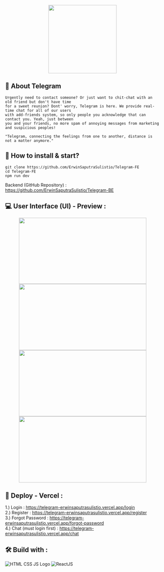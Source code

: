 <p align="center">
  <img src="https://i.pinimg.com/originals/74/e6/ec/74e6ec9d86017536f2b0367c21f38319.png" width="222">
</p>

## :mag_right: About Telegram
    Urgently need to contact someone? Or just want to chit-chat with an old friend but don't have time 
    for a sweet reunion? Dont' worry, Telegram is here. We provide real-time chat for all of our users 
    with add-friends system, so only people you acknowledge that can contact you. Yeah, just between 
    you and your friends, no more spam of annoying messages from marketing and suspicious peoples!
    
    "Telegram, connecting the feelings from one to another, distance is not a matter anymore."

## :page_with_curl: How to install & start?  
    git clone https://github.com/ErwinSaputraSulistio/Telegram-FE
    cd Telegram-FE
    npm run dev
Backend (GitHub Repository) : https://github.com/ErwinSaputraSulistio/Telegram-BE  

## :computer: User Interface (UI) - Preview :
<p align="center">
  <img height="215" src="https://user-images.githubusercontent.com/77045083/117059480-0bacef00-ad4a-11eb-99c5-cc9ce21c6677.png" width="415">
  <img height="215" src="https://user-images.githubusercontent.com/77045083/117723464-99864f80-b20c-11eb-9518-8692b8719625.png" width="415">
  <img height="215" src="https://user-images.githubusercontent.com/77045083/117723470-9b501300-b20c-11eb-8586-6d56424f9d77.png" width="415">
  <img height="215" src="https://user-images.githubusercontent.com/77045083/117723450-97bc8c00-b20c-11eb-94b0-38948cb1c4fe.png" width="415">
</p>

## :pushpin: Deploy - Vercel :
1.) Login : https://telegram-erwinsaputrasulistio.vercel.app/login  
2.) Register : https://telegram-erwinsaputrasulistio.vercel.app/register  
3.) Forgot Password : https://telegram-erwinsaputrasulistio.vercel.app/forgot-password  
4.) Chat (must login first) : https://telegram-erwinsaputrasulistio.vercel.app/chat  

## :hammer_and_wrench: Build with : 
![HTML CSS JS Logo](https://user-images.githubusercontent.com/77045083/110452347-ad6fe100-80f7-11eb-94ab-c86a935c6e1f.png)
![ReactJS](https://user-images.githubusercontent.com/77045083/118378083-645a7280-b5fb-11eb-84b3-92d0b0e09e57.png)

